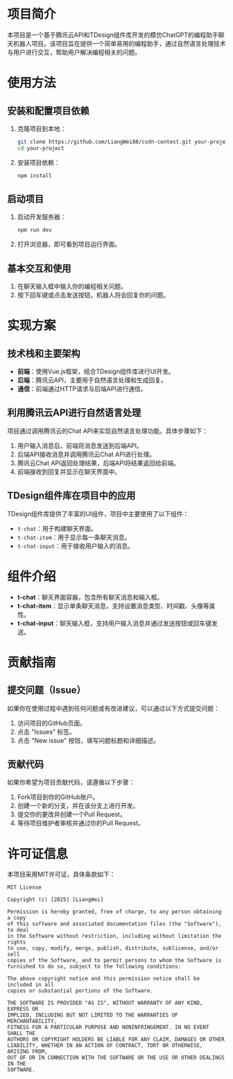# 项目简介

本项目是一个基于腾讯云API和TDesign组件库开发的模仿ChatGPT的编程助手聊天机器人项目。该项目旨在提供一个简单易用的编程助手，通过自然语言处理技术与用户进行交互，帮助用户解决编程相关的问题。

# 使用方法

## 安装和配置项目依赖

1. 克隆项目到本地：
   ```bash
   git clone https://github.com/LiangWei88/csdn-contest.git your-project
   cd your-project
   ```

2. 安装项目依赖：
   ```bash
   npm install
   ```

## 启动项目

1. 启动开发服务器：
   ```bash
   npm run dev
   ```

2. 打开浏览器，即可看到项目运行界面。

## 基本交互和使用

1. 在聊天输入框中输入你的编程相关问题。
2. 按下回车键或点击发送按钮，机器人将会回复你的问题。

# 实现方案

## 技术栈和主要架构

- **前端**：使用Vue.js框架，结合TDesign组件库进行UI开发。
- **后端**：腾讯云API，主要用于自然语言处理和生成回复。
- **通信**：前端通过HTTP请求与后端API进行通信。

## 利用腾讯云API进行自然语言处理

项目通过调用腾讯云的Chat API来实现自然语言处理功能。具体步骤如下：

1. 用户输入消息后，前端将消息发送到后端API。
2. 后端API接收消息并调用腾讯云Chat API进行处理。
3. 腾讯云Chat API返回处理结果，后端API将结果返回给前端。
4. 前端接收到回复并显示在聊天界面中。

## TDesign组件库在项目中的应用

TDesign组件库提供了丰富的UI组件，项目中主要使用了以下组件：

- `t-chat`：用于构建聊天界面。
- `t-chat-item`：用于显示每一条聊天消息。
- `t-chat-input`：用于接收用户输入的消息。

# 组件介绍

- **t-chat**：聊天界面容器，包含所有聊天消息和输入框。
- **t-chat-item**：显示单条聊天消息，支持设置消息类型、时间戳、头像等属性。
- **t-chat-input**：聊天输入框，支持用户输入消息并通过发送按钮或回车键发送。

# 贡献指南

## 提交问题（Issue）

如果你在使用过程中遇到任何问题或有改进建议，可以通过以下方式提交问题：

1. 访问项目的GitHub页面。
2. 点击 "Issues" 标签。
3. 点击 "New issue" 按钮，填写问题标题和详细描述。

## 贡献代码

如果你希望为项目贡献代码，请遵循以下步骤：

1. Fork项目到你的GitHub账户。
2. 创建一个新的分支，并在该分支上进行开发。
3. 提交你的更改并创建一个Pull Request。
4. 等待项目维护者审核并通过你的Pull Request。

# 许可证信息

本项目采用MIT许可证，具体条款如下：

```
MIT License

Copyright (c) [2025] [LiangWei]

Permission is hereby granted, free of charge, to any person obtaining a copy
of this software and associated documentation files (the "Software"), to deal
in the Software without restriction, including without limitation the rights
to use, copy, modify, merge, publish, distribute, sublicense, and/or sell
copies of the Software, and to permit persons to whom the Software is
furnished to do so, subject to the following conditions:

The above copyright notice and this permission notice shall be included in all
copies or substantial portions of the Software.

THE SOFTWARE IS PROVIDED "AS IS", WITHOUT WARRANTY OF ANY KIND, EXPRESS OR
IMPLIED, INCLUDING BUT NOT LIMITED TO THE WARRANTIES OF MERCHANTABILITY,
FITNESS FOR A PARTICULAR PURPOSE AND NONINFRINGEMENT. IN NO EVENT SHALL THE
AUTHORS OR COPYRIGHT HOLDERS BE LIABLE FOR ANY CLAIM, DAMAGES OR OTHER
LIABILITY, WHETHER IN AN ACTION OF CONTRACT, TORT OR OTHERWISE, ARISING FROM,
OUT OF OR IN CONNECTION WITH THE SOFTWARE OR THE USE OR OTHER DEALINGS IN THE
SOFTWARE.
```
